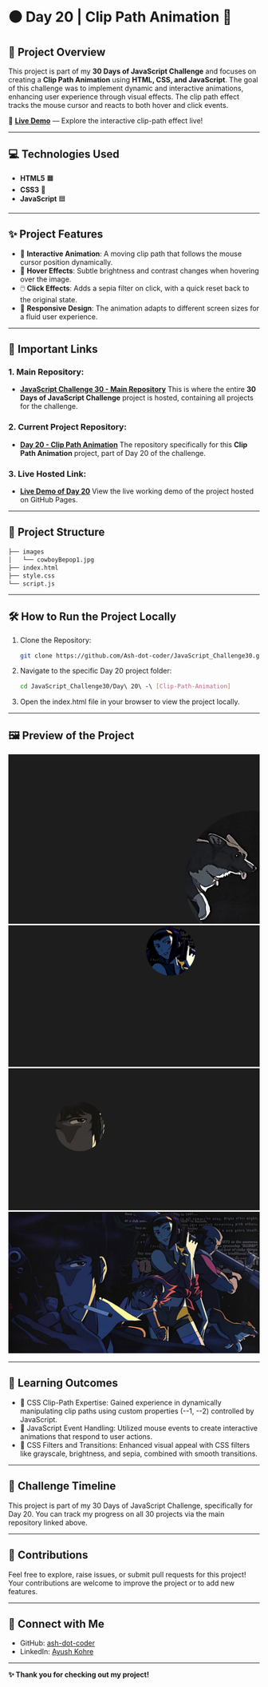 # 🟠 Day 20 | Clip Path Animation 🎨

## 📜 **Project Overview**
This project is part of my **30 Days of JavaScript Challenge** and focuses on creating a **Clip Path Animation** using **HTML, CSS, and JavaScript**. The goal of this challenge was to implement dynamic and interactive animations, enhancing user experience through visual effects. The clip path effect tracks the mouse cursor and reacts to both hover and click events.

🔗 [**Live Demo**](https://ash-dot-coder.github.io/JavaScript_Challenge30/Day%2020%20-%20%5BClip-Path-Animation%5D/index.html) — Explore the interactive clip-path effect live!

---

## 💻 **Technologies Used**
- **HTML5** 🟧
- **CSS3** 🎨
- **JavaScript** 🟦

---

## ✨ **Project Features**
- 🎯 **Interactive Animation**: A moving clip path that follows the mouse cursor position dynamically.
- 🎨 **Hover Effects**: Subtle brightness and contrast changes when hovering over the image.
- 🖱️ **Click Effects**: Adds a sepia filter on click, with a quick reset back to the original state.
- 📱 **Responsive Design**: The animation adapts to different screen sizes for a fluid user experience.

---

## 🔗 **Important Links**
### 1. **Main Repository:**
   - [**JavaScript Challenge 30 - Main Repository**](https://github.com/Ash-dot-coder/JavaScript_Challenge30)
   This is where the entire **30 Days of JavaScript Challenge** project is hosted, containing all projects for the challenge.

### 2. **Current Project Repository:**
   - [**Day 20 - Clip Path Animation**](https://github.com/Ash-dot-coder/JavaScript_Challenge30/tree/Js30/Day%2020%20-%20%5BClip-Path-Animation%5D)
   The repository specifically for this **Clip Path Animation** project, part of Day 20 of the challenge.

### 3. **Live Hosted Link:**
   - [**Live Demo of Day 20**](https://ash-dot-coder.github.io/JavaScript_Challenge30/Day%2020%20-%20%5BClip-Path-Animation%5D/index.html)
   View the live working demo of the project hosted on GitHub Pages.

---

## 📂 **Project Structure**
```plaintext
├── images
│   └── cowboyBepop1.jpg
├── index.html
├── style.css
└── script.js
```

---

## 🛠️ How to Run the Project Locally

1. Clone the Repository:
    ```bash
    git clone https://github.com/Ash-dot-coder/JavaScript_Challenge30.git
    ```

2. Navigate to the specific Day 20 project folder:
    ```bash
    cd JavaScript_Challenge30/Day\ 20\ -\ [Clip-Path-Animation]
    ```

3. Open the index.html file in your browser to view the project locally.

---

## 🖼️ Preview of the Project
![Moving](images/interface-1.png)
![Hovering](images/interface-2.png)
![Click](images/interface-3.png)
![Proper-full-image](images/cowboyBepop1.jpg)

---

## 📝 Learning Outcomes
- 🔄 CSS Clip-Path Expertise: Gained experience in dynamically manipulating clip paths using custom properties (--1, --2) controlled by JavaScript.
- 🎯 JavaScript Event Handling: Utilized mouse events to create interactive animations that respond to user actions.
- 🎨 CSS Filters and Transitions: Enhanced visual appeal with CSS filters like grayscale, brightness, and sepia, combined with smooth transitions.

---

## 📅 Challenge Timeline
This project is part of my 30 Days of JavaScript Challenge, specifically for Day 20. You can track my progress on all 30 projects via the main repository linked above.

---

## 🌟 Contributions
Feel free to explore, raise issues, or submit pull requests for this project! Your contributions are welcome to improve the project or to add new features.

---

## 💬 Connect with Me
- GitHub: [ash-dot-coder](https://github.com/ash-dot-coder)
- LinkedIn: [Ayush Kohre](https://www.linkedin.com/in/aayush-kohre-dev1/)


---

**✨ Thank you for checking out my project!**